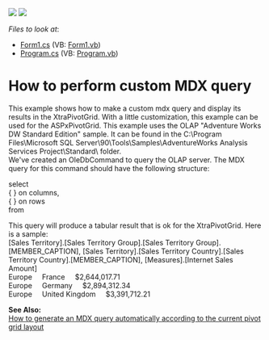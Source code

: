 <!-- default badges list -->
[![](https://img.shields.io/badge/Open_in_DevExpress_Support_Center-FF7200?style=flat-square&logo=DevExpress&logoColor=white)](https://supportcenter.devexpress.com/ticket/details/E1265)
[![](https://img.shields.io/badge/📖_How_to_use_DevExpress_Examples-e9f6fc?style=flat-square)](https://docs.devexpress.com/GeneralInformation/403183)
<!-- default badges end -->
<!-- default file list -->
*Files to look at*:

* [Form1.cs](./CS/Form1.cs) (VB: [Form1.vb](./VB/Form1.vb))
* [Program.cs](./CS/Program.cs) (VB: [Program.vb](./VB/Program.vb))
<!-- default file list end -->
# How to perform custom MDX query


<p>This example shows how to make a custom mdx query and display its results in the XtraPivotGrid. With a little customization, this example can be used for the ASPxPivotGrid. This example uses the OLAP "Adventure Works DW Standard Edition" sample. It can be found in the C:\Program Files\Microsoft SQL Server\90\Tools\Samples\AdventureWorks Analysis Services Project\Standard\ folder.<br />
We've created an OleDbCommand to query the OLAP server. The MDX query for this command should have the following structure: </p><p>select<br />
{ <measures> } on columns,<br />
{ <column and row fields> } on rows<br />
from <cube name></p><p>This query will produce a tabular result that is ok for the XtraPivotGrid. Here is a sample:<br />
[Sales Territory].[Sales Territory Group].[Sales Territory Group].[MEMBER_CAPTION], [Sales Territory].[Sales Territory Country].[Sales Territory Country].[MEMBER_CAPTION], [Measures].[Internet Sales Amount]<br />
Europe     France     $2,644,017.71<br />
Europe     Germany     $2,894,312.34<br />
Europe     United Kingdom     $3,391,712.21</p><p><strong>See Also:</strong><br />
<a href="https://www.devexpress.com/Support/Center/p/E2299">How to generate an MDX query automatically according to the current pivot grid layout</a></p>

<br/>


